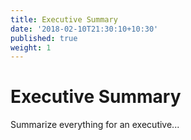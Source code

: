 ```yaml
---
title: Executive Summary
date: '2018-02-10T21:30:10+10:30'
published: true
weight: 1
---
```



# Executive Summary

Summarize everything for an executive...
